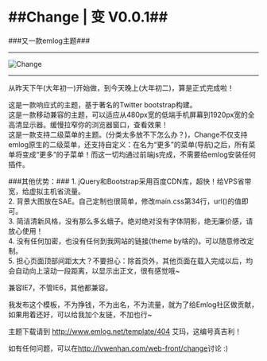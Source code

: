##Change | 变 V0.0.1##
======
###又一款emlog主题###

---

![Change](http://lvwenhan.com/content/uploadfile/201402/8ef21391335205.jpg)

---

从昨天下午(大年初一)开始做，到今天晚上(大年初二)，算是正式完成啦！

这是一款响应式的主题，基于著名的Twitter bootstrap构建。  
这是一款移动兼容的主题，可以适应从480px宽的低端手机屏幕到1920px宽的全高清显示器。缓慢拉窄你的浏览器窗口，查看效果！  
这是一款支持二级菜单的主题。(分类太多放不下怎么办？)，Change不仅支持emlog原生的二级菜单，还支持自定义：在名为“更多”的菜单(导航)之后，所有菜单将变成“更多”的子菜单！而这一切均通过前端js完成，不需要给emlog安装任何插件。

###其他优势：###
    1. jQuery和Bootstrap采用百度CDN库，超快！给VPS省带宽，给虚拟主机省流量。  
    2. 背景大图放在SAE。自己定制也很简单，修改main.css第34行，url()的值即可。  
    3. 简洁清新风格，没有那么多幺蛾子。绝对绝对没有字体阴影，绝无廉价感，请放心使用！  
    4. 没有任何加密，也没有任何到我网站的链接(theme by啥的)。可以随意修改定制。  
    5. 担心页面顶部间距太大？不要担心：除首页外，其他页面在载入完成以后，均会自动向上滚动一段距离，以显示出正文，很有感觉哦~

兼容IE7，不管IE6，其他都兼容。

我发布这个模板，不为挣钱，不为出名，不为流量，就为了给Emlog社区做贡献，如果用着还好，可以给我加个友链，不加也行~


主题下载请到 <http://www.emlog.net/template/404>  艾玛，这编号真吉利！

如有任何问题，可以在<http://lvwenhan.com/web-front/change>讨论 :)
